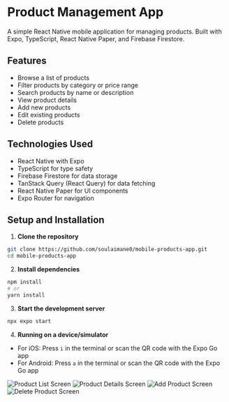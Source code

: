 # Product Management App

A simple React Native mobile application for managing products. Built with Expo, TypeScript, React Native Paper, and Firebase Firestore.

## Features

- Browse a list of products
- Filter products by category or price range
- Search products by name or description
- View product details
- Add new products
- Edit existing products
- Delete products

## Technologies Used

- React Native with Expo
- TypeScript for type safety
- Firebase Firestore for data storage
- TanStack Query (React Query) for data fetching
- React Native Paper for UI components
- Expo Router for navigation

## Setup and Installation

1. **Clone the repository**

```bash
git clone https://github.com/soulaimane0/mobile-products-app.git
cd mobile-products-app
```

2. **Install dependencies**

```bash
npm install
# or
yarn install
```

3. **Start the development server**

```bash
npx expo start
```

4. **Running on a device/simulator**

- For iOS: Press `i` in the terminal or scan the QR code with the Expo Go app
- For Android: Press `a` in the terminal or scan the QR code with the Expo Go app

![Product List Screen](./assets/images/screenshots/products_list.png)
![Product Details Screen](./assets/images/screenshots/product-details.png)
![Add Product Screen](./assets/images/screenshots/add_product.png)
![Delete Product Screen](./assets/images/screenshots/delete_product.png)
